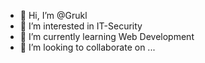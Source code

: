 - 👋 Hi, I’m @Grukl
- 👀 I’m interested in IT-Security
- 🌱 I’m currently learning Web Development
- 💞️ I’m looking to collaborate on ...

<!---
Grukl/Grukl is a ✨ special ✨ repository because its `README.md` (this file) appears on your GitHub profile.
You can click the Preview link to take a look at your changes.
--->
